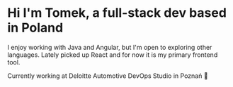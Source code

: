 # Hi I'm Tomek, a full-stack dev based in Poland
I enjoy working with Java and Angular, but I'm open to exploring other languages.
Lately picked up React and for now it is my primary frontend tool.

Currently working at Deloitte Automotive DevOps Studio in Poznań 💼
